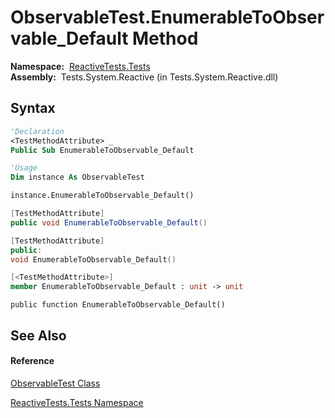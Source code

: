 # ObservableTest.EnumerableToObservable\_Default Method

**Namespace:**  [ReactiveTests.Tests](ReactiveTests.Tests\ReactiveTests.Tests.md)  
**Assembly:**  Tests.System.Reactive (in Tests.System.Reactive.dll)

## Syntax

```vb
'Declaration
<TestMethodAttribute> _
Public Sub EnumerableToObservable_Default
```

```vb
'Usage
Dim instance As ObservableTest

instance.EnumerableToObservable_Default()
```

```csharp
[TestMethodAttribute]
public void EnumerableToObservable_Default()
```

```c++
[TestMethodAttribute]
public:
void EnumerableToObservable_Default()
```

```fsharp
[<TestMethodAttribute>]
member EnumerableToObservable_Default : unit -> unit 
```

```jscript
public function EnumerableToObservable_Default()
```

## See Also

#### Reference

[ObservableTest Class](ObservableTest\ObservableTest.md)

[ReactiveTests.Tests Namespace](ReactiveTests.Tests\ReactiveTests.Tests.md)




